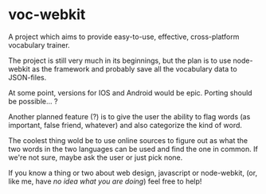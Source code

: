 voc-webkit
==========
A project which aims to provide easy-to-use, effective,
cross-platform vocabulary trainer.

The project is still very much in its beginnings, but the plan is to use
node-webkit as the framework and probably save all the vocabulary data
to JSON-files.

At some point, versions for IOS and Android would be epic. Porting should
be possible... ?

Another planned feature (?) is to give the user the ability to flag words
(as important, false friend, whatever) and also categorize the kind of
word.

The coolest thing wold be to use online sources to figure out as what
the two words in the two languages can be used and find the one in common.
If we're not sure, maybe ask the user or just pick none.

If you know a thing or two about web design, javascript or node-webkit,
(or, like me, have *no idea what you are doing*) feel free to help!

